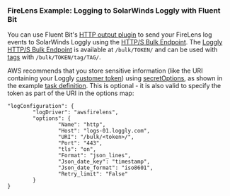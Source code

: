 ### FireLens Example: Logging to SolarWinds Loggly with Fluent Bit

You can use Fluent Bit's [HTTP output plugin](https://docs.fluentbit.io/manual/pipeline/outputs/http) to send your FireLens log events to SolarWinds Loggly using the [HTTP/S Bulk Endpoint](https://documentation.solarwinds.com/en/Success_Center/loggly/Content/admin/http-bulk-endpoint.htm). The [Loggly HTTP/S Bulk Endpoint](https://documentation.solarwinds.com/en/Success_Center/loggly/Content/admin/http-bulk-endpoint.htm) is available at `/bulk/TOKEN/` and can be used with [tags](https://documentation.solarwinds.com/en/Success_Center/loggly/Content/admin/tags.htm) with `/bulk/TOKEN/tag/TAG/`.

AWS recommends that you store sensitive information (like the URI containing your Loggly [customer token](https://documentation.solarwinds.com/en/Success_Center/loggly/Content/admin/customer-token-authentication-token.htm?cshid=loggly_customer-token-authentication-token)) using [secretOptions](https://docs.aws.amazon.com/AmazonECS/latest/APIReference/API_Secret.html), as shown in the example [task definition](task-definition.json). This is optional - it is also valid to specify the token as part of the URI in the options map:

```
"logConfiguration": {
        "logDriver": "awsfirelens",
        "options": {
                "Name": "http",
                "Host": "logs-01.loggly.com",
                "URI": "/bulk/<token>/",
                "Port": "443",
                "tls": "on",
                "Format": "json_lines",
                "Json_date_key": "timestamp",
                "Json_date_format": "iso8601",
                "Retry_limit": "False"
        }
}
```
